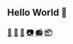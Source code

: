## Hello World 👋

### [🐙][gi] [🏡][wb] [👔][li] [📷][in] [📻][sp] [📦][cp]

[gi]: https://gist.github.com/ruandre/
[wb]: https://ruandre.com
[li]: https://linkedin.com/in/ruandre
[in]: https://instagram.com/ruandrejvr
[sp]: https://open.spotify.com/user/12120297442
[cp]: https://codepen.io/ruandre
